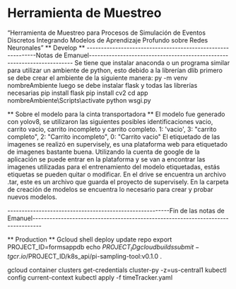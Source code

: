 # Herramienta de Muestreo

“Herramienta de Muestreo para Procesos de Simulación de Eventos Discretos Integrando Modelos de Aprendizaje Profundo sobre Redes Neuronales”
** Develop **
------------------------------------------------------------Notas de Emanuel------------------------------------------------------------------------ 
Se tiene que instalar anaconda o un programa similar para utilizar un ambiente de python, esto debido a la librerían dlib
primero se debe crear el ambiente de la siguiente manera:
py -m venv nombreAmbiente
luego se debe instalar flask y todas las librerías necesarias
pip install flask
pip install cv2
cd app
nombreAmbiente\Scripts\activate
python wsgi.py

** Sobre el modelo para la cinta transportadora **
El modelo fue generado con yolov8, se utilizaron las siguientes posibles identificaciones vacio, carrito vacio, carrito incompleto y carrito completo.
1: 'vacio', 3: "carrito completo", 2: "Carrito incompleto", 0: "Carrito vacio"
El etiquetado de las imagenes se realizó en supervisely, es una plataforma web para etiquetado de imagenes bastante buena. Utilizando la cuenta de google de la aplicación se puede entrar en la plataforma y se van a encontrar las imagenes utilizadas para el entrenamiento del modelo etiquetadas, estás etiquetas se pueden quitar o modificar. En el drive se encuentra un archivo .tar, este es un archivo que guarda el proyecto de supervisely.
En la carpeta de creación de modelos se encuentra lo necesario para crear y probar nuevos modelos.

---------------------------------------------------------Fin de las notas de Emanuel---------------------------------------------------------------------------------

** Production **
Gcloud shell deploy
update repo
export PROJECT_ID=formsappdb 
echo $PROJECT_ID  
gcloud builds submit -t gcr.io/$PROJECT_ID/k8s_api/pi-sampling-tool:v0.1.0 .

gcloud container clusters get-credentials cluster-py -z=us-central1
kubectl config current-context
kubectl apply -f timeTracker.yaml